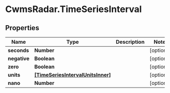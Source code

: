 # CwmsRadar.TimeSeriesInterval

## Properties

Name | Type | Description | Notes
------------ | ------------- | ------------- | -------------
**seconds** | **Number** |  | [optional] 
**negative** | **Boolean** |  | [optional] 
**zero** | **Boolean** |  | [optional] 
**units** | [**[TimeSeriesIntervalUnitsInner]**](TimeSeriesIntervalUnitsInner.md) |  | [optional] 
**nano** | **Number** |  | [optional] 


